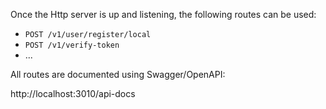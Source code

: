 Once the Http server is up and listening, the following routes can be used:

- `POST /v1/user/register/local`
- `POST /v1/verify-token`
- ...

All routes are documented using Swagger/OpenAPI:

http://localhost:3010/api-docs